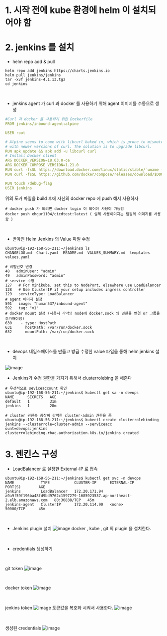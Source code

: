 # 1. 시작 전에 kube 환경에 helm 이 설치되어야 함 

# 2. jenkins 를 설치

+ helm repo add & pull
```shell
helm repo add jenkins https://charts.jenkins.io
helm pull jenkins/jenkins
tar -xvf jenkins-4.1.13.tgz
cd jenkins  
```
<br/>

+ jenkins agent 가 curl 과 docker 를 사용하기 위해 agent 이미지를 수동으로 생성
```yaml
#Curl 과 docker 를 사용하기 위한 Dockerfile
FROM jenkins/inbound-agent:alpine

USER root

# Alpine seems to come with libcurl baked in, which is prone to mismatching
# with newer versions of curl. The solution is to upgrade libcurl.
RUN apk update && apk add -u libcurl curl
# Install Docker client
ARG DOCKER_VERSION=18.03.0-ce
ARG DOCKER_COMPOSE_VERSION=1.21.0
RUN curl -fsSL https://download.docker.com/linux/static/stable/`uname -m`/docker-$DOCKER_VERSION.tgz | tar --strip-components=1 -xz -C /usr/local/bin docker/docker
RUN curl -fsSL https://github.com/docker/compose/releases/download/$DOCKER_COMPOSE_VERSION/docker-compose-`uname -s`-`uname -m` > /usr/local/bin/docker-compose && chmod +x /usr/local/bin/docker-compose

RUN touch /debug-flag
USER jenkins
```
위의 도커 파일을 build 후에 자신의 docker repo 에 push 해서 사용하자
```shell
# docker push 가 되려면 docker login 이 되어야 사용이 가능함
docker push ehgur1104/cicdtest:latest ( 실제 사용이미지는 팀원의 이미지를 사용함 )
```
<br/>

+ 받아진 Helm Jenkins 의 Value 파일 수정 
```shell
ubuntu@ip-192-168-56-211:~/jenkins$ ls
CHANGELOG.md  Chart.yaml  README.md  VALUES_SUMMARY.md  templates values.yaml
```
```shell
# 비밀번호 변경
48   adminUser: "admin"
49   adminPassword: "admin"
# service 수정
127   # For minikube, set this to NodePort, elsewhere use LoadBalancer
128   # Use ClusterIP if your setup includes ingress controller
129   serviceType: LoadBalancer
# agent 이미지 설정 
591   image: "human537/inbound-agent"
592   tag: "v1"
# docker mount 설정 (사용시 각각의 node에 docker.sock 의 권한을 변경 or 그룹을 추가해야함)
630    - type: HostPath
631      hostPath: /var/run/docker.sock
632      mountPath: /var/run/docker.sock
```
<br/>

+ devops 네임스페이스를 만들고 방금 수정한 value 파일을 통해 helm jenkins 설치

![image](https://user-images.githubusercontent.com/43317693/185622380-6dc4f364-cc62-4f1f-a4b1-a9300062a05b.png)
<br/>

+ Jenkins가 수정 권한을 가지기 위해서 clusterrolebing 을 해준다 
```shell
# 우선적으로 seviceaccount 확인 
ubuntu@ip-192-168-56-211:~/jenkins$ kubectl get sa -n devops
NAME      SECRETS   AGE
default   1         31m
jenkins   1         28m

# cluster 권한중 굉장히 강력한 cluster-admin 권한을 줌 
ubuntu@ip-192-168-56-211:~/jenkins$ kubectl create clusterrolebinding jenkins --clusterrole=cluster-admin --serviceacc
ount=devops:jenkins
clusterrolebinding.rbac.authorization.k8s.io/jenkins created
```
  
# 3. 젠킨스 구성
+ LoadBalancer 로 설정한 External-IP 로 접속
```shell
ubuntu@ip-192-168-56-211:~/jenkins$ kubectl get svc -n devops
NAME            TYPE           CLUSTER-IP      EXTERNAL-IP                                                                    PORT(S)        AGE
jenkins         LoadBalancer   172.20.171.94   a9a9f59f196ba48fd9bd9762c1597279-1685923537.ap-northeast-2.elb.amazonaws.com   80:30838/TCP   45m
jenkins-agent   ClusterIP      172.20.114.90   <none>                                                                         50000/TCP      45m
```
<br/>

+ Jenkins plugin 설치
![image](https://user-images.githubusercontent.com/43317693/185624126-8fa225c4-35b8-477a-98a5-dd9d7e2023c0.png)
docker , kube , git 의 plugin 을 설치한다.
<br/>

+ credentials 생성하기

<br/>

git token
![image](https://user-images.githubusercontent.com/43317693/185624692-8fdab49f-13a7-46a3-8991-c9ab0932da30.png)

<br>

docker token 
![image](https://user-images.githubusercontent.com/43317693/185624727-2799d29d-c200-4ba5-bbd2-d7c69dd68acc.png)

<br>

jenkins token 
![image](https://user-images.githubusercontent.com/43317693/185624808-c5dc04df-f6f0-4158-a8f5-fb7b6ebf1479.png)
토큰값을 복호화 시켜서 사용한다.
![image](https://user-images.githubusercontent.com/43317693/185625062-a1277203-9d19-4a31-863a-8577a7fff3d1.png)

<br>

생성된 credentials
![image](https://user-images.githubusercontent.com/43317693/185625082-18ef3b02-8a4b-4626-a26c-16b6e6b738bf.png)






